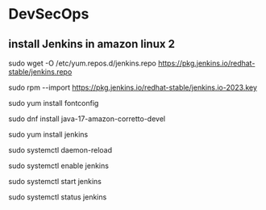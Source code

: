 # DevSecOps

## install Jenkins in amazon linux 2 

sudo wget -O /etc/yum.repos.d/jenkins.repo https://pkg.jenkins.io/redhat-stable/jenkins.repo

sudo rpm --import https://pkg.jenkins.io/redhat-stable/jenkins.io-2023.key

sudo yum install fontconfig

sudo dnf install java-17-amazon-corretto-devel

sudo yum install jenkins

sudo systemctl daemon-reload

sudo systemctl enable jenkins

sudo systemctl start jenkins

sudo systemctl status jenkins